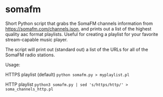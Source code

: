 # somafm

Short Python script that grabs the SomaFM channels information from https://somafm.com/channels.json, and prints out a list of the highest quality aac format playlists. Useful for creating a playlist for your favorite stream-capable music player.

The script will print out (standard out) a list of the URLs for all of the SomaFM radio stations.


Usage:

HTTPS playlist (default)
    `python somafm.py > myplaylist.pl`

HTTP playlist
    `python3 somafm.py | sed 's/https/http/' > soma_channels_http.pl`